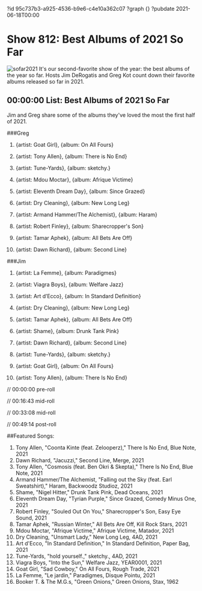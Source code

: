 ?id 95c737b3-a925-4536-b9e6-c4e10a362c07
?graph {}
?pubdate 2021-06-18T00:00
# Show 812: Best Albums of 2021 So Far
![sofar2021](https://static.soundopinions.org/images/2021/bestofsofar2021.jpeg)
It's our second-favorite show of the year: the best albums of the year so far. Hosts Jim DeRogatis and Greg Kot count down their favorite albums released so far in 2021. 

## 00:00:00 List: Best Albums of 2021 So Far

Jim and Greg share some of the albums they've loved the most the first half of 2021.


###Greg

1. {artist: Goat Girl}, {album: On All Fours}

2. {artist: Tony Allen}, {album: There is No End}

3. {artist: Tune-Yards}, {album: sketchy.}

4. {artist: Mdou Moctar}, {album: Afrique Victime}

5. {artist: Eleventh Dream Day}, {album: Since Grazed}

6. {artist: Dry Cleaning}, {album: New Long Leg}

7. {artist: Armand Hammer/The Alchemist}, {album: Haram}

8. {artist: Robert Finley}, {album: Sharecropper's Son}

9. {artist: Tamar Aphek}, {album: All Bets Are Off}

10. {artist: Dawn Richard}, {album: Second Line}




###Jim

1. {artist: La Femme}, {album: Paradigmes}

2. {artist: Viagra Boys}, {album: Welfare Jazz}

3. {artist: Art d’Ecco}, {album: In Standard Definition}

4. {artist: Dry Cleaning}, {album: New Long Leg}

5. {artist: Tamar Aphek}, {album: All Bets Are Off}

6. {artist: Shame}, {album: Drunk Tank Pink}

7. {artist: Dawn Richard}, {album: Second Line}

8. {artist: Tune-Yards}, {album: sketchy.}

9. {artist: Goat Girl}, {album: On All Fours}

10. {artist: Tony Allen}, {album: There Is No End}





// 00:00:00 pre-roll

// 00:16:43 mid-roll

// 00:33:08 mid-roll

// 00:49:14 post-roll


##Featured Songs:

1. Tony Allen, "Coonta Kinte (feat. Zelooperz)," There Is No End, Blue Note, 2021
1. Dawn Richard, "Jacuzzi," Second Line, Merge, 2021
1. Tony Allen, "Cosmosis (feat. Ben Okri & Skepta)," There Is No End, Blue Note, 2021
1. Armand Hammer/The Alchemist, "Falling out the Sky (feat. Earl Sweatshirt)," Haram, Backwoodz Studioz, 2021
1. Shame, "Nigel Hitter," Drunk Tank Pink, Dead Oceans, 2021
1. Eleventh Dream Day, "Tyrian Purple," Since Grazed, Comedy Minus One, 2021
1. Robert Finley, "Souled Out On You," Sharecropper's Son, Easy Eye Sound, 2021
1. Tamar Aphek, "Russian Winter," All Bets Are Off, Kill Rock Stars, 2021
1. Mdou Moctar, "Afrique Victime," Afrique Victime, Matador, 2021
1. Dry Cleaning, "Unsmart Lady," New Long Leg, 4AD, 2021
1. Art d'Ecco, "In Standard Definition," In Standard Definition, Paper Bag, 2021
1. Tune-Yards, "hold yourself.," sketchy., 4AD, 2021
1. Viagra Boys, "Into the Sun," Welfare Jazz, YEAR0001, 2021
1. Goat Girl, "Sad Cowboy," On All Fours, Rough Trade, 2021
1. La Femme, "Le jardin," Paradigmes, Disque Pointu, 2021
1. Booker T. & The M.G.s, "Green Onions," Green Onions, Stax, 1962
